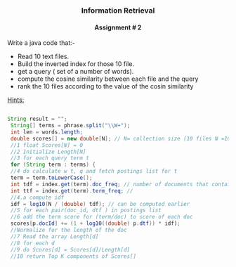 
<h3 align="center"> Information Retrieval </h3>

<h4 align="center"> Assignment # 2 </h4>

Write a java code that:-

- Read 10 text files.
- Build the inverted index for those 10 file.
- get a query ( set of a number of words).
- compute the cosine similarity between each file and the query
- rank the 10 files according to the value of the cosin similarity

<ins> Hints:</ins>


```java

String result = "";
 String[] terms = phrase.split("\\W+");
 int len = words.length;
 double scores[] = new double[N]; // N= collection size (10 files N =10)
 //1 float Scores[N] = 0
 //2 Initialize Length[N]
 //3 for each query term t
 for (String term : terms) {
 //4 do calculate w t, q and fetch postings list for t
 term = term.toLowerCase();
 int tdf = index.get(term).doc_freq; // number of documents that contains the term
 int ttf = index.get(term).term_freq; //
 //4.a compute idf
 idf = log10(N / (double) tdf); // can be computed earlier
 //5 for each pair(doc_id, dtf ) in postings list
 //6 add the term score for (term/doc) to score of each doc
 scores[p.docId] += (1 + log10((double) p.dtf)) * idf);
 //Normalize for the length of the doc
 //7 Read the array Length[d]
 //8 for each d
 //9 do Scores[d] = Scores[d]/Length[d]
 //10 return Top K components of Scores[]

```
